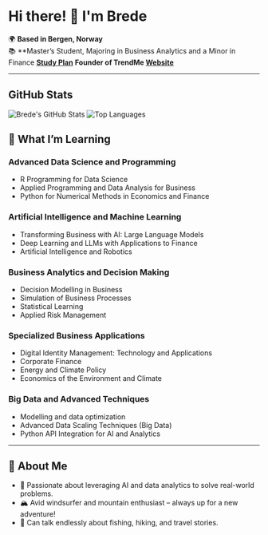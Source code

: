 # Hi there! 👋 I'm Brede

🌍 **Based in Bergen, Norway**  
📚 **Master’s Student, Majoring in Business Analytics and a Minor in Finance **[Study Plan](https://github.com/bredeespelid/Master_NHH)**
 **Founder of TrendMe **[Website](trendme.no)****

---

## GitHub Stats
![Brede's GitHub Stats](https://github-readme-stats.vercel.app/api?username=bredeespelid&show_icons=true&theme=github_dark#gh-dark-mode-only)
![Top Languages](https://github-readme-stats.vercel.app/api/top-langs/?username=bredeespelid&layout=compact&theme=github_dark#gh-dark-mode-only)




## 🌱 **What I’m Learning**
### Advanced Data Science and Programming
- R Programming for Data Science
- Applied Programming and Data Analysis for Business
- Python for Numerical Methods in Economics and Finance

### Artificial Intelligence and Machine Learning
- Transforming Business with AI: Large Language Models
- Deep Learning and LLMs with Applications to Finance
- Artificial Intelligence and Robotics

### Business Analytics and Decision Making
- Decision Modelling in Business
- Simulation of Business Processes
- Statistical Learning
- Applied Risk Management

### Specialized Business Applications
- Digital Identity Management: Technology and Applications
- Corporate Finance
- Energy and Climate Policy
- Economics of the Environment and Climate

### Big Data and Advanced Techniques
- Modelling and data optimization
- Advanced Data Scaling Techniques (Big Data)
- Python API Integration for AI and Analytics

---

## 🌊 **About Me**
- 🌟 Passionate about leveraging AI and data analytics to solve real-world problems.  
- 🏔️ Avid windsurfer and mountain enthusiast – always up for a new adventure!  
- 🎣 Can talk endlessly about fishing, hiking, and travel stories.  

